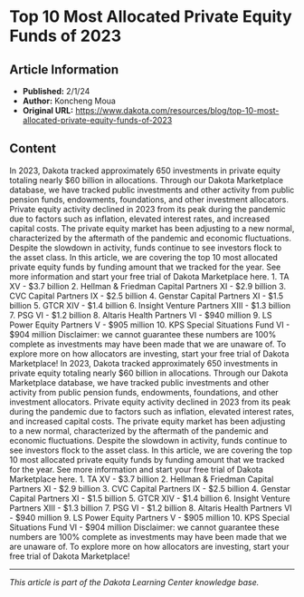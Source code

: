 # Top 10 Most Allocated Private Equity Funds of 2023

## Article Information
- **Published:** 2/1/24
- **Author:** Koncheng Moua
- **Original URL:** https://www.dakota.com/resources/blog/top-10-most-allocated-private-equity-funds-of-2023

## Content

In 2023, Dakota tracked approximately 650 investments in private equity totaling nearly $60 billion in allocations. Through our Dakota Marketplace database, we have tracked public investments and other activity from public pension funds, endowments, foundations, and other investment allocators. Private equity activity declined in 2023 from its peak during the pandemic due to factors such as inflation, elevated interest rates, and increased capital costs. The private equity market has been adjusting to a new normal, characterized by the aftermath of the pandemic and economic fluctuations. Despite the slowdown in activity, funds continue to see investors flock to the asset class. In this article, we are covering the top 10 most allocated private equity funds by funding amount that we tracked for the year. See more information and start your free trial of Dakota Marketplace here. 1. TA XV - $3.7 billion 2. Hellman & Friedman Capital Partners XI - $2.9 billion 3. CVC Capital Partners IX - $2.5 billion 4. Genstar Capital Partners XI - $1.5 billion 5. GTCR XIV - $1.4 billion 6. Insight Venture Partners XIII - $1.3 billion 7. PSG VI - $1.2 billion 8. Altaris Health Partners VI - $940 million 9. LS Power Equity Partners V - $905 million 10. KPS Special Situations Fund VI - $904 million Disclaimer: we cannot guarantee these numbers are 100% complete as investments may have been made that we are unaware of. To explore more on how allocators are investing, start your free trial of Dakota Marketplace! In 2023, Dakota tracked approximately 650 investments in private equity totaling nearly $60 billion in allocations. Through our Dakota Marketplace database, we have tracked public investments and other activity from public pension funds, endowments, foundations, and other investment allocators. Private equity activity declined in 2023 from its peak during the pandemic due to factors such as inflation, elevated interest rates, and increased capital costs. The private equity market has been adjusting to a new normal, characterized by the aftermath of the pandemic and economic fluctuations. Despite the slowdown in activity, funds continue to see investors flock to the asset class. In this article, we are covering the top 10 most allocated private equity funds by funding amount that we tracked for the year. See more information and start your free trial of Dakota Marketplace here. 1. TA XV - $3.7 billion 2. Hellman & Friedman Capital Partners XI - $2.9 billion 3. CVC Capital Partners IX - $2.5 billion 4. Genstar Capital Partners XI - $1.5 billion 5. GTCR XIV - $1.4 billion 6. Insight Venture Partners XIII - $1.3 billion 7. PSG VI - $1.2 billion 8. Altaris Health Partners VI - $940 million 9. LS Power Equity Partners V - $905 million 10. KPS Special Situations Fund VI - $904 million Disclaimer: we cannot guarantee these numbers are 100% complete as investments may have been made that we are unaware of. To explore more on how allocators are investing, start your free trial of Dakota Marketplace!

---

*This article is part of the Dakota Learning Center knowledge base.*